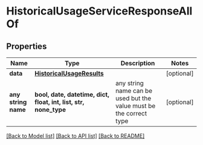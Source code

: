 # HistoricalUsageServiceResponseAllOf


## Properties
Name | Type | Description | Notes
------------ | ------------- | ------------- | -------------
**data** | [**HistoricalUsageResults**](HistoricalUsageResults.md) |  | [optional] 
**any string name** | **bool, date, datetime, dict, float, int, list, str, none_type** | any string name can be used but the value must be the correct type | [optional]

[[Back to Model list]](../README.md#documentation-for-models) [[Back to API list]](../README.md#documentation-for-api-endpoints) [[Back to README]](../README.md)


